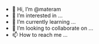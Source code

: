 - 👋 Hi, I’m @materam
- 👀 I’m interested in ...
- 🌱 I’m currently learning ...
- 💞️ I’m looking to collaborate on ...
- 📫 How to reach me ...

<!---
materam/materam is a ✨ special ✨ repository because its `README.md` (this file) appears on your GitHub profile.
You can click the Preview link to take a look at your changes.
--->
